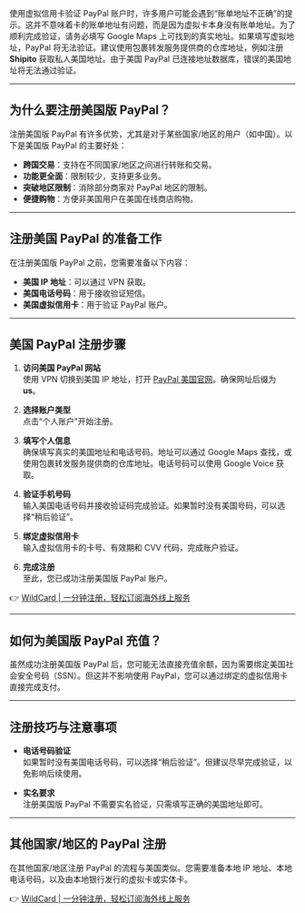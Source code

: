 使用虚拟信用卡验证 PayPal 账户时，许多用户可能会遇到“账单地址不正确”的提示。这并不意味着卡的账单地址有问题，而是因为虚拟卡本身没有账单地址。为了顺利完成验证，请务必填写 Google Maps 上可找到的真实地址。如果填写虚拟地址，PayPal 将无法验证。建议使用包裹转发服务提供商的仓库地址，例如注册 **Shipito** 获取私人美国地址。由于美国 PayPal 已连接地址数据库，错误的美国地址将无法通过验证。

---

## 为什么要注册美国版 PayPal？

注册美国版 PayPal 有许多优势，尤其是对于某些国家/地区的用户（如中国）。以下是美国版 PayPal 的主要好处：

- **跨国交易**：支持在不同国家/地区之间进行转账和交易。
- **功能更全面**：限制较少，支持更多业务。
- **突破地区限制**：消除部分商家对 PayPal 地区的限制。
- **便捷购物**：方便非美国用户在美国在线商店购物。

---

## 注册美国 PayPal 的准备工作

在注册美国版 PayPal 之前，您需要准备以下内容：

- **美国 IP 地址**：可以通过 VPN 获取。
- **美国电话号码**：用于接收验证短信。
- **美国虚拟信用卡**：用于验证 PayPal 账户。

---

## 美国 PayPal 注册步骤

1. **访问美国 PayPal 网站**  
   使用 VPN 切换到美国 IP 地址，打开 [PayPal 美国官网](https://www.paypal.com/us/home)。确保网址后缀为 **us**。

2. **选择账户类型**  
   点击“个人账户”开始注册。

3. **填写个人信息**  
   确保填写真实的美国地址和电话号码。地址可以通过 Google Maps 查找，或使用包裹转发服务提供商的仓库地址。电话号码可以使用 Google Voice 获取。

4. **验证手机号码**  
   输入美国电话号码并接收验证码完成验证。如果暂时没有美国号码，可以选择“稍后验证”。

5. **绑定虚拟信用卡**  
   输入虚拟信用卡的卡号、有效期和 CVV 代码，完成账户验证。

6. **完成注册**  
   至此，您已成功注册美国版 PayPal 账户。

👉 [WildCard | 一分钟注册，轻松订阅海外线上服务](https://bit.ly/bewildcard)

---

## 如何为美国版 PayPal 充值？

虽然成功注册美国版 PayPal 后，您可能无法直接充值余额，因为需要绑定美国社会安全号码（SSN）。但这并不影响使用 PayPal，您可以通过绑定的虚拟信用卡直接完成支付。

---

## 注册技巧与注意事项

- **电话号码验证**  
  如果暂时没有美国电话号码，可以选择“稍后验证”。但建议尽早完成验证，以免影响后续使用。

- **实名要求**  
  注册美国版 PayPal 不需要实名验证，只需填写正确的美国地址即可。

---

## 其他国家/地区的 PayPal 注册

在其他国家/地区注册 PayPal 的流程与美国类似。您需要准备本地 IP 地址、本地电话号码，以及由本地银行发行的虚拟卡或实体卡。

👉 [WildCard | 一分钟注册，轻松订阅海外线上服务](https://bit.ly/bewildcard)